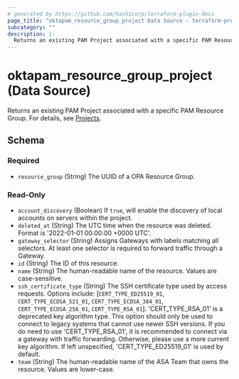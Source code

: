 ```yaml
---
# generated by https://github.com/hashicorp/terraform-plugin-docs
page_title: "oktapam_resource_group_project Data Source - terraform-provider-oktapam"
subcategory: ""
description: |-
  Returns an existing PAM Project associated with a specific PAM Resource Group. For details, see Projects https://help.okta.com/okta_help.htm?type=oie&id=ext-pam-projects.
---
```


# oktapam_resource_group_project (Data Source)

Returns an existing PAM Project associated with a specific PAM Resource Group. For details, see [Projects](https://help.okta.com/okta_help.htm?type=oie&id=ext-pam-projects).



<!-- schema generated by tfplugindocs -->
## Schema

### Required

- `resource_group` (String) The UUID of a OPA Resource Group.

### Read-Only

- `account_discovery` (Boolean) If `true`, will enable the discovery of local accounts on servers within the project.
- `deleted_at` (String) The UTC time when the resource was deleted. Format is '2022-01-01 00:00:00 +0000 UTC'.
- `gateway_selector` (String) Assigns Gateways with labels matching all selectors. At least one selector is required to forward traffic through a Gateway.
- `id` (String) The ID of this resource.
- `name` (String) The human-readable name of the resource. Values are case-sensitive.
- `ssh_certificate_type` (String) The SSH certificate type used by access requests. Options include: [`CERT_TYPE_ED25519_01`, `CERT_TYPE_ECDSA_521_01`, `CERT_TYPE_ECDSA_384_01`, `CERT_TYPE_ECDSA_256_01`, `CERT_TYPE_RSA_01`]. 'CERT_TYPE_RSA_01' is a deprecated key algorithm type. This option should only be used to connect to legacy systems that cannot use newer SSH versions. If you do need to use 'CERT_TYPE_RSA_01', it is recommended to connect via a gateway with traffic forwarding. Otherwise, please use a more current key algorithm. If left unspecified, 'CERT_TYPE_ED25519_01' is used by default.
- `team` (String) The human-readable name of the ASA Team that owns the resource. Values are lower-case.



